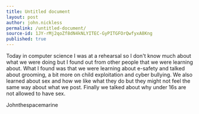 ```yaml
---
title: Untitled document
layout: post
author: john.nickless
permalink: /untitled-document/
source-id: 1JY-rMj2qoZf8dN4kNLYITEC-GyPITGFOrQwfyxA8Kng
published: true
---
```

Today in computer science I was at a rehearsal so I don't know much about what we were doing but I found out from other people that we were learning about. What I found was that we were learning about e-safety and talked about grooming, a bit more on child exploitation and cyber bullying. We also learned about sex and how we like what they do but they might not feel the same way about what we post. Finally we talked about why under 16s are not allowed to have sex.

Johnthespacemarine

